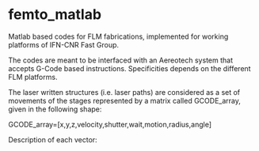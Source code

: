 # femto_matlab
Matlab based codes for FLM fabrications, implemented for working platforms of IFN-CNR Fast Group. 

The codes are meant to be interfaced with an Aereotech system that accepts G-Code based instructions. Specificities depends on the different FLM platforms.

The laser written structures (i.e. laser paths) are considered as a set of movements of the stages represented by a matrix called GCODE_array, given in the following shape:

GCODE_array=[x,y,z,velocity,shutter,wait,motion,radius,angle]

Description of each vector:

